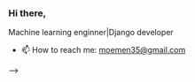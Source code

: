 ### Hi there, 

Machine learning enginner|Django developer  
- 📫 How to reach me: moemen35@gmail.com

-->
